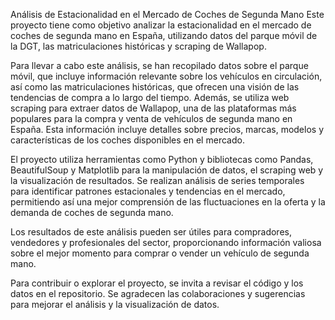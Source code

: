 Análisis de Estacionalidad en el Mercado de Coches de Segunda Mano
Este proyecto tiene como objetivo analizar la estacionalidad en el mercado de coches de segunda mano en España, utilizando datos del parque móvil de la DGT, las matriculaciones históricas y scraping de Wallapop.

Para llevar a cabo este análisis, se han recopilado datos sobre el parque móvil, que incluye información relevante sobre los vehículos en circulación, así como las matriculaciones históricas, que ofrecen una visión de las tendencias de compra a lo largo del tiempo. Además, se utiliza web scraping para extraer datos de Wallapop, una de las plataformas más populares para la compra y venta de vehículos de segunda mano en España. Esta información incluye detalles sobre precios, marcas, modelos y características de los coches disponibles en el mercado.

El proyecto utiliza herramientas como Python y bibliotecas como Pandas, BeautifulSoup y Matplotlib para la manipulación de datos, el scraping web y la visualización de resultados. Se realizan análisis de series temporales para identificar patrones estacionales y tendencias en el mercado, permitiendo así una mejor comprensión de las fluctuaciones en la oferta y la demanda de coches de segunda mano.

Los resultados de este análisis pueden ser útiles para compradores, vendedores y profesionales del sector, proporcionando información valiosa sobre el mejor momento para comprar o vender un vehículo de segunda mano.

Para contribuir o explorar el proyecto, se invita a revisar el código y los datos en el repositorio. Se agradecen las colaboraciones y sugerencias para mejorar el análisis y la visualización de datos.

